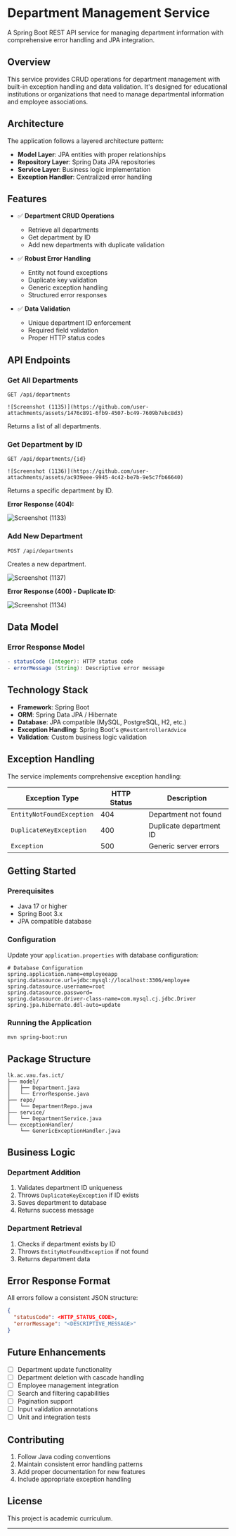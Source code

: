 # Department Management Service

A Spring Boot REST API service for managing department information with comprehensive error handling and JPA integration.

## Overview

This service provides CRUD operations for department management with built-in exception handling and data validation. It's designed for educational institutions or organizations that need to manage departmental information and employee associations.

## Architecture

The application follows a layered architecture pattern:

- **Model Layer**: JPA entities with proper relationships
- **Repository Layer**: Spring Data JPA repositories
- **Service Layer**: Business logic implementation
- **Exception Handler**: Centralized error handling

## Features

- ✅ **Department CRUD Operations**
  - Retrieve all departments
  - Get department by ID
  - Add new departments with duplicate validation

- ✅ **Robust Error Handling**
  - Entity not found exceptions
  - Duplicate key validation
  - Generic exception handling
  - Structured error responses

- ✅ **Data Validation**
  - Unique department ID enforcement
  - Required field validation
  - Proper HTTP status codes

## API Endpoints

### Get All Departments
```http
GET /api/departments

![Screenshot (1135)](https://github.com/user-attachments/assets/1476c891-6fb9-4507-bc49-7609b7ebc8d3)

```
Returns a list of all departments.

### Get Department by ID
```http
GET /api/departments/{id}

![Screenshot (1136)](https://github.com/user-attachments/assets/ac939eee-9945-4c42-be7b-9e5c7fb66640)

```
Returns a specific department by ID.

**Error Response (404):**

![Screenshot (1133)](https://github.com/user-attachments/assets/42aa5090-59e5-40c0-844e-9db51ee732c4)

### Add New Department
```http
POST /api/departments
```
Creates a new department.

![Screenshot (1137)](https://github.com/user-attachments/assets/2ef22533-4bee-47e3-99c1-3841604b6abe)

**Error Response (400) - Duplicate ID:**

![Screenshot (1134)](https://github.com/user-attachments/assets/7994db7d-97bb-4c1a-900c-4d9251b0d6c2)

## Data Model

### Error Response Model
```java
- statusCode (Integer): HTTP status code
- errorMessage (String): Descriptive error message
```

## Technology Stack

- **Framework**: Spring Boot
- **ORM**: Spring Data JPA / Hibernate
- **Database**: JPA compatible (MySQL, PostgreSQL, H2, etc.)
- **Exception Handling**: Spring Boot's `@RestControllerAdvice`
- **Validation**: Custom business logic validation

## Exception Handling

The service implements comprehensive exception handling:

| Exception Type | HTTP Status | Description |
|----------------|-------------|-------------|
| `EntityNotFoundException` | 404 | Department not found |
| `DuplicateKeyException` | 400 | Duplicate department ID |
| `Exception` | 500 | Generic server errors |

## Getting Started

### Prerequisites
- Java 17 or higher
- Spring Boot 3.x
- JPA compatible database

### Configuration
Update your `application.properties` with database configuration:

```properties
# Database Configuration
spring.application.name=employeeapp
spring.datasource.url=jdbc:mysql://localhost:3306/employee
spring.datasource.username=root
spring.datasource.password=
spring.datasource.driver-class-name=com.mysql.cj.jdbc.Driver
spring.jpa.hibernate.ddl-auto=update
```

### Running the Application
```bash
mvn spring-boot:run
```

## Package Structure

```
lk.ac.vau.fas.ict/
├── model/
│   ├── Department.java
│   └── ErrorResponse.java
├── repo/
│   └── DepartmentRepo.java
├── service/
│   └── DepartmentService.java
└── exceptionHandler/
    └── GenericExceptionHandler.java
```

## Business Logic

### Department Addition
1. Validates department ID uniqueness
2. Throws `DuplicateKeyException` if ID exists
3. Saves department to database
4. Returns success message

### Department Retrieval
1. Checks if department exists by ID
2. Throws `EntityNotFoundException` if not found
3. Returns department data

## Error Response Format

All errors follow a consistent JSON structure:
```json
{
  "statusCode": <HTTP_STATUS_CODE>,
  "errorMessage": "<DESCRIPTIVE_MESSAGE>"
}
```

## Future Enhancements

- [ ] Department update functionality
- [ ] Department deletion with cascade handling
- [ ] Employee management integration
- [ ] Search and filtering capabilities
- [ ] Pagination support
- [ ] Input validation annotations
- [ ] Unit and integration tests

## Contributing

1. Follow Java coding conventions
2. Maintain consistent error handling patterns
3. Add proper documentation for new features
4. Include appropriate exception handling

## License

This project is  academic curriculum.

---

